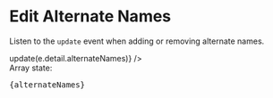 <script lang="ts">
  import { Story } from "kitbook";
  import EditableAlternateNames from './EditableAlternateNames.svelte';
  import ReactiveSet from 'svelte-pieces/functions/ReactiveSet.svelte';
</script>

<!-- prettier-ignore -->
# Edit Alternate Names

Listen to the `update` event when adding or removing alternate names.

<Story>
  <ReactiveSet input={['Lengua materna']} let:value={alternateNames} let:update>
    <EditableAlternateNames {alternateNames} on:update={(e) => update(e.detail.alternateNames)} />
    <div>
      Array state:
      <pre>{alternateNames}</pre>
    </div>
  </ReactiveSet>
</Story>
